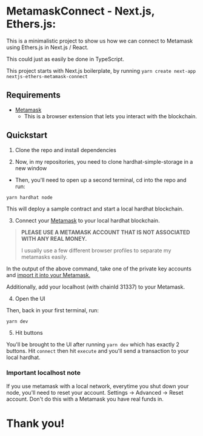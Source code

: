 # MetamaskConnect - Next.js, Ethers.js:

This is a minimalistic project to show us how we can connect to Metamask using Ethers.js in Next.js / React.

This could just as easily be done in TypeScript.

This project starts with Next.js boilerplate, by running `yarn create next-app nextjs-ethers-metamask-connect`

## Requirements

- [Metamask](https://metamask.io/)
  - This is a browser extension that lets you interact with the blockchain.

## Quickstart

1. Clone the repo and install dependencies

2. Now, in my repositories, you need to clone hardhat-simple-storage in a new window 

- Then, you'll need to open up a second terminal, cd into the repo and run:

```
yarn hardhat node
```

This will deploy a sample contract and start a local hardhat blockchain.

3. Connect your [Metamask](https://metamask.io/) to your local hardhat blockchain.

> **PLEASE USE A METAMASK ACCOUNT THAT IS NOT ASSOCIATED WITH ANY REAL MONEY.**
>
> I usually use a few different browser profiles to separate my metamasks easily.

In the output of the above command, take one of the private key accounts and [import it into your Metamask.](https://metamask.zendesk.com/hc/en-us/articles/360015489331-How-to-import-an-Account)

Additionally, add your localhost (with chainId 31337) to your Metamask.

4. Open the UI

Then, back in your first terminal, run:

```
yarn dev
```

5. Hit buttons

You'll be brought to the UI after running `yarn dev` which has exactly 2 buttons. Hit `connect` then hit `execute` and you'll send a transaction to your local hardhat.

### Important localhost note

If you use metamask with a local network, everytime you shut down your node, you'll need to reset your account. Settings -> Advanced -> Reset account. Don't do this with a Metamask you have real funds in.

# Thank you!
